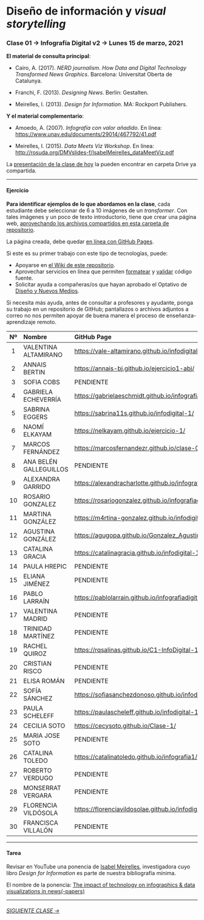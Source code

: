 # Diseño de información y *visual storytelling*

### Clase 01 → Infografía Digital v2 → Lunes 15 de marzo, 2021

**El material de consulta principal**:
 
- Cairo, A. (2017). *NERD journalism. How Data and Digital Technology Transformed News Graphics*. Barcelona: Universitat Oberta de Catalunya.

- Franchi, F. (2013). *Designing News*. Berlin: Gestalten.

- Meirelles, I. (2013). *Design for Information*. MA: Rockport Publishers.

**Y el material complementario**:

- Amoedo, A. (2007). *Infografía con valor añadido*. En línea: https://www.unav.edu/documents/29014/467792/41.pdf 

- Meirelles, I. (2015). *Data Meets Viz Workshop*. En línea: http://rosuda.org/DMVslides-f/IsabelMeirelles_dataMeetViz.pdf

La [presentación de la clase de hoy](https://docs.google.com/presentation/d/1j5rebTgSjs-YujZl2FtuM5mGCjnl-ABb6zsDhUxTCkE/edit?usp=sharing) la pueden encontrar en carpeta Drive ya compartida.

- - - - - - - 

#### Ejercicio

**Para identificar ejemplos de lo que abordamos en la clase**, cada estudiante debe seleccionar de 6 a 10 imágenes de un *transformer*. Con tales imágenes y un poco de texto introductorio, tiene que crear una página web, [aprovechando los archivos compartidos en esta carpeta de repositorio](https://profesorfaco.github.io/dno075-2021-1/clase-01/). 

La página creada, debe quedar [en línea con GitHub Pages](https://docs.github.com/es/github/working-with-github-pages/configuring-a-publishing-source-for-your-github-pages-site).

Si este es su primer trabajo con este tipo de tecnologías, puede:

- Apoyarse en [el Wiki de este repositorio](https://github.com/profesorfaco/dno075-2021-1/wiki). 
- Aprovechar servicios en línea que permiten [formatear](https://webformatter.com/html) y [validar](https://validator.w3.org/) código fuente.
- Solicitar ayuda a compañeras/os que hayan aprobado el Optativo de [Diseño y Nuevos Medios](https://github.com/profesorfaco/dno037-2020/).

Si necesita más ayuda, antes de consultar a profesores y ayudante, ponga su trabajo en un repositorio de GitHub; pantallazos o archivos adjuntos a correo no nos permiten apoyar de buena manera el proceso de enseñanza-aprendizaje remoto.

| Nº | Nombre  | GitHub Page |
|:---:|:--------|:-------------|
| 1 | VALENTINA ALTAMIRANO | 	https://vale-altamirano.github.io/infodigital-clase1/ |
| 2 | ANNAIS BERTIN	| https://annais-bj.github.io/ejercicio1-abj/ |
| 3 | SOFIA COBS | PENDIENTE |
| 4 | GABRIELA ECHEVERRÍA	| https://gabrielaeschmidt.github.io/infografia.digital-1/ |
| 5 | SABRINA EGGERS	 | https://sabrina11s.github.io/infodigital-1/ | 
| 6 | NAOMÍ ELKAYAM |	 https://nelkayam.github.io/ejercicio-1/ |
| 7 | MARCOS FERNÁNDEZ | https://marcosfernandezr.github.io/clase-01/ |
| 8 | ANA BELÉN GALLEGUILLOS |	 PENDIENTE | 
| 9 | ALEXANDRA GARRIDO | https://alexandracharlotte.github.io/infografiadigital-clase1/ | 
| 10 | ROSARIO GONZALEZ | https://rosariogonzalez.github.io/infografiadigital-1/ |		
| 11 | MARTINA GONZÁLEZ | https://m4rtina-gonzalez.github.io/infodigital-1/ |
| 12 | AGUSTINA GONZÁLEZ	 | https://agugopa.github.io/Gonzalez_Agustina_trabajo_en_clases_1/ | 
| 13 | CATALINA GRACIA | https://catalinagracia.github.io/infodigital-1/ |
| 14 | PAULA HREPIC | PENDIENTE | 		
| 15 | ELIANA JIMÉNEZ | PENDIENTE | 
| 16 | PABLO LARRAÍN | https://pablolarrain.github.io/infografiadigital01/ | 
| 17 | VALENTINA MADRID | PENDIENTE |  
| 18 | TRINIDAD MARTÍNEZ | PENDIENTE |  
| 19 | RACHEL QUIROZ | https://rqsalinas.github.io/C1-InfoDigital-15.03.2021/ | 
| 20 | CRISTIAN RISCO | PENDIENTE |  	
| 21 | ELISA ROMÁN | PENDIENTE |  
| 22 | SOFÍA SÁNCHEZ | https://sofiasanchezdonoso.github.io/infodigital1/ |
| 23 | PAULA SCHELEFF	| https://paulascheleff.github.io/infodigital-1/ |  	
| 24 | CECILIA SOTO	| https://cecysoto.github.io/Clase-1/ |
| 25 | MARIA JOSE SOTO	| PENDIENTE |
| 26 | CATALINA TOLEDO | https://catalinatoledo.github.io/infografia1/ |
| 27 | ROBERTO VERDUGO | PENDIENTE |  
| 28 | MONSERRAT VERGARA | PENDIENTE |  	
| 29 | FLORENCIA VILDÓSOLA | https://florenciavildosolae.github.io/infodigital1/ | 
| 30 | FRANCISCA VILLALÓN | PENDIENTE |  

- - - - - - - 

#### Tarea

Revisar en YouTube una ponencia de [Isabel Meirelles](http://isabelmeirelles.com/), investigadora cuyo libro *Design for Information* es parte de nuestra bibliografía mínima.

El nombre de la ponencia: [The impact of technology on infographics & data visualizations in news(-papers)](https://youtu.be/Nb0HfCj1C7Q)

- - - - - - -

###### [SIGUIENTE CLASE →](https://github.com/profesorfaco/dno075-2021-1/tree/main/clase-02)
